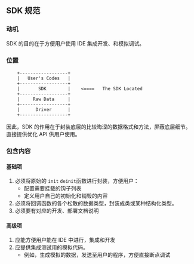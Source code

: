 ## SDK 规范

### 动机

SDK 的目的在于方便用户使用 IDE 集成开发、和模拟调试。

### 位置



```
    +------------------+
    |   User's Codes   |
    +------------------+
    |       SDK        |    <====   The SDK Located
    +------------------+
    |     Raw Data     |
    +------------------+
    |      Driver      |
    +------------------+
```

因此，SDK 的作用在于封装底层的比较晦涩的数据格式和方法，屏蔽底层细节。直接提供优化 API 供用户使用。



### 包含内容

#### 基础项

1. 必须将原始的 `init` `deinit`函数进行封装，方便用户：
   - 配置需要挂载的钩子列表
   - 定义用户自己的初始化和销毁的内容
2. 必须将回调函数的各个松散的数据类型，封装成类或某种结构化类型。
3. 必须要有对应的开发、部署文档说明

#### 高级项

1. 应能方便用户能在 IDE 中进行，集成和开发
2. 应提供集成测试用的模拟代码。
   - 例如，生成模拟的数据，发送至用户的程序，方便直接断点调试